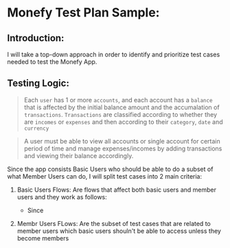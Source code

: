 # Monefy Test Plan Sample:

## Introduction:
I will take a top-down approach in order to identify and prioritize test cases needed to test the Monefy App.

## Testing Logic:

> Each `user` has 1 or more `accounts`, and each account has a `balance` that is affected by the initial balance amount and the accumalation of `transactions`. `Transactions`  are classified according to whether they are `incomes` or `expenses` and then according to their `category`, `date` and `currency`

> A user must be able to view all accounts or single account for certain period of time and manage expenses/incomes by adding transactions and viewing their balance accordingly. 


Since the app consists Basic Users who should be able to do a subset of what Member Users can do, I will split test cases into 2 main criteria:

1) Basic Users Flows:
Are flows that affect both basic users and member users and they work as follows:
	- Since



2) Membr Users FLows:
Are the subset of test cases that are related to member users which basic users shouln't be able to access unless they become members



